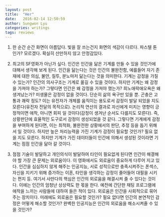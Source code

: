 ```yaml
---
layout: post
title:  "Her"
date:   2016-02-14 12:50:59
author: Sungwon Lyu
categories: writings
tags: reviews
---
```

1. 한 순간 순간 화면이 아름답다. 빛을 잘 쓰는건지 화면의 색감이 다르다. 파스텔 톤인가? 모르겠다. 확실히 산만하지 않고 안정감있다. 

2. 최고의  SF영화가 아닌가 싶다. 인간은 인간을 닮은 기계를 만들 수 있을 것인가에 대해서 생각해 보게 된다. 인간을 닮는다는 것은 인간의 불완전함, 예를들어 자기 존재에 대한 의심, 불안, 질투, 분노마저 닮는다는 것을 의미한다. 기계는 감정을 가질 수 있는가? 인간의 의사구조는 기계로 옮길 수 있을 것이다. 하지만 기계는 왜 감정을 가져야 하는가? 그렇다면 인간은 왜 감정을 가져야 했는가? 희노애락애오욕은 왜 생겨났는가? 미생물은 감정이 없을 것이다. 단순히 삶의 욕구만 있을 뿐. 곤충은 고통과 쾌락 정도? 이는 유전자가 개체를 움직이는 용도로서 감정이 발달 되었을 지도 모른다(유전자 전달의 목적으로). 논리적 연산의 결과로 자신에게 미치는 영향이 긍정적이면 애착, 아니면 회피 일 것이다(감정이 생겨난 순서도 다를지도 모른다). 즉, 상황판단에 효율적인 도구로서 감정이 생성되었을 것 같다. 그렇다면 기계에게 감정을 부여하게 된다면, 이는 최적화, 불완전한 상황에서의 판단, 추정 등을 돕기 위해서 일 것이다. 하지만 높은 처리능력을 가진 기계가 감정이 필요할 것인가? 필요 없을 지도 모른다. 하지만 기계가 가진 데이터들이 인간에 의해서 생성된 것이라면 기계는 점점 인간을 닮아 갈 것이다.

3. 점점 기술이 발달하고 개인의식이 발달하여 타인이 필요없게 된다면 인간이 해결해야 할 가장 큰 문제는 외로움이다. 이 영화에서도 외로움이 중요하게 다루어 지고 있다. 인간을 심심하지 않게 해주는 인공지능, 서로 성적으로만 충족시켜주는 폰섹스, 자신을 지키기 위해 증가하는 이혼, 타인을 생각하는 감정이 줄어들어 대필을 시키는 편지 등. 여기서 사만다의 핵심은 인간의 외로움을 해결시켜 줄 수 있다는 것이다. 이에는 인간의 엄청난 상상력도 한 몫을 한다. 예전에 간단한 채팅 프로그램에 애착을 느끼는 사람들에 대하여 들은 적이 있다. 외로움은 인간을 사회적으로 묶어주는 장치이다. 미래에도 외로움은 필요할 것인가? 필요 없다면 인간의 본연적인 감정은 어떻게 해소할 것인가? 완벽한 인공지능은 인간의 외로움을 해소시켜줄 수 있을 것인가?